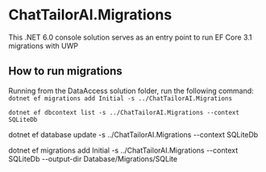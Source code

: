 ﻿# ChatTailorAI.Migrations

This .NET 6.0 console solution serves as an entry point to run EF Core 3.1 migrations with UWP

## How to run migrations
Running from the DataAccess solution folder, run the following command: 
```dotnet ef migrations add Initial -s ../ChatTailorAI.Migrations```

```dotnet ef dbcontext list -s ../ChatTailorAI.Migrations --context SQLiteDb```

dotnet ef database update -s ../ChatTailorAI.Migrations --context SQLiteDb

dotnet ef migrations add Initial -s ../ChatTailorAI.Migrations --context SQLiteDb --output-dir Database/Migrations/SQLite